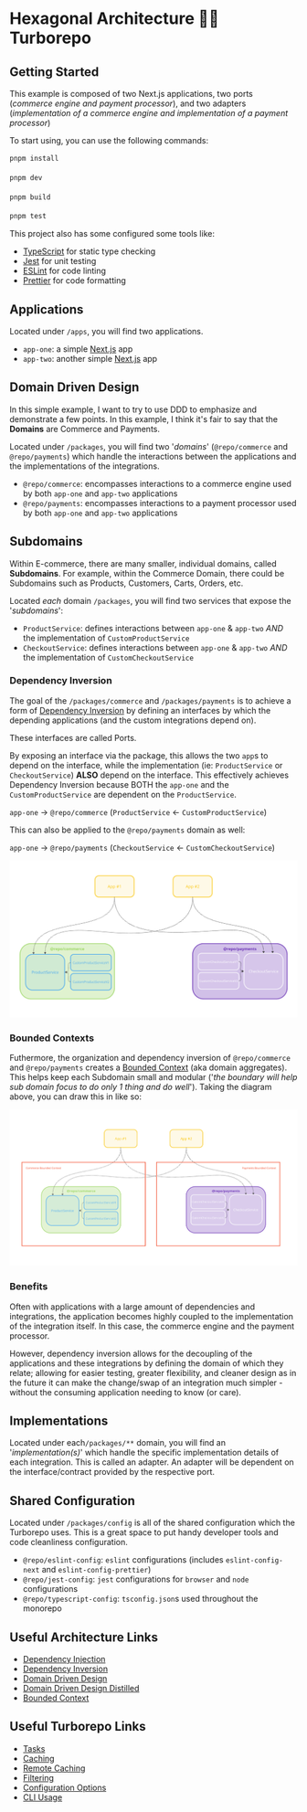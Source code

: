 # Hexagonal Architecture 🤝🏼 Turborepo

## Getting Started

This example is composed of two Next.js applications, two ports (_commerce engine and payment processor_), and two adapters (_implementation of a commerce engine and implementation of a payment processor_)

To start using, you can use the following commands:

```zsh
pnpm install

pnpm dev

pnpm build

pnpm test
```

This project also has some configured some tools like:

- [TypeScript](https://www.typescriptlang.org/) for static type checking
- [Jest](https://jestjs.io/) for unit testing
- [ESLint](https://eslint.org/) for code linting
- [Prettier](https://prettier.io) for code formatting

## Applications

Located under `/apps`, you will find two applications.

- `app-one`: a simple [Next.js](https://nextjs.org/) app
- `app-two`: another simple [Next.js](https://nextjs.org/) app

## Domain Driven Design

In this simple example, I want to try to use DDD to emphasize and demonstrate a few points.  In this example, I think it's fair to say that the **Domains** are Commerce and Payments.

Located under `/packages`, you will find two '*domains*' (`@repo/commerce` and `@repo/payments`) which handle the interactions between the applications and the implementations of the integrations.

- `@repo/commerce`: encompasses interactions to a commerce engine used by both `app-one` and `app-two` applications
- `@repo/payments`: encompasses interactions to a payment processor used by both `app-one` and `app-two` applications

## Subdomains

Within E-commerce, there are many smaller, individual domains, called **Subdomains**.  For example, within the Commerce Domain, there could be Subdomains such as Products, Customers, Carts, Orders, etc.

Located *each* domain `/packages`, you will find two services that expose the '*subdomains*':

- `ProductService`: defines interactions between `app-one` & `app-two` *AND* the implementation of `CustomProductService`
- `CheckoutService`: defines interactions between `app-one` & `app-two` *AND* the implementation of `CustomCheckoutService`


### Dependency Inversion

The goal of the `/packages/commerce` and `/packages/payments` is to achieve a form of [Dependency Inversion](https://tanzu.vmware.com/developer/blog/write-more-maintainable-testable-code-with-dependency-injection/) by defining an interfaces by which the depending applications (and the custom integrations depend on).

These interfaces are called Ports.

By exposing an interface via the package, this allows the two `app`s to depend on the interface, while the implementation (ie: `ProductService` or `CheckoutService`) **ALSO** depend on the interface.  This effectively achieves Dependency Inversion because BOTH the `app-one` and the `CustomProductService` are dependent on the `ProductService`.

`app-one` -> `@repo/commerce` (`ProductService` <- `CustomProductService`)

This can also be applied to the `@repo/payments` domain as well:

`app-one` -> `@repo/payments` (`CheckoutService` <- `CustomCheckoutService`)

![Dependency Inversion Diagram](./docs/img/dependency_inversion_diagram.png)

### Bounded Contexts

Futhermore, the organization and dependency inversion of `@repo/commerce` and `@repo/payments` creates a [Bounded Context](https://martinfowler.com/bliki/BoundedContext.html) (aka domain aggregates).  This helps keep each Subdomain small and modular ('_the boundary will help sub domain focus to do only 1 thing and do well_').  Taking the diagram above, you can draw this in like so:

![Bounded Context Diagram](./docs/img/bounded_context_diagram.png)


### Benefits
Often with applications with a large amount of dependencies and integrations, the application becomes highly coupled to the implementation of the integration itself. In this case, the commerce engine and the payment processor.

However, dependency inversion allows for the decoupling of the applications and these integrations by defining the domain of which they relate; allowing for easier testing, greater flexibility, and cleaner design as in the future it can make the change/swap of an integration much simpler - without the consuming application needing to know (or care).


## Implementations

Located under each`/packages/**` domain, you will find an '_implementation(s)_' which handle the specific implementation details of each integration. This is called an adapter.  An adapter will be dependent on the interface/contract provided by the respective port.


## Shared Configuration

Located under `/packages/config` is all of the shared configuration which the Turborepo uses. This is a great space to put handy developer tools and code cleanliness configuration.

- `@repo/eslint-config`: `eslint` configurations (includes `eslint-config-next` and `eslint-config-prettier`)
- `@repo/jest-config`: `jest` configurations for `browser` and `node` configurations
- `@repo/typescript-config`: `tsconfig.json`s used throughout the monorepo

## Useful Architecture Links
- [Dependency Injection](https://tanzu.vmware.com/developer/blog/write-more-maintainable-testable-code-with-dependency-injection/)
- [Dependency Inversion](https://tanzu.vmware.com/developer/blog/write-more-maintainable-testable-code-with-dependency-injection/)
- [Domain Driven Design](https://www.amazon.com/Domain-Driven-Design-Tackling-Complexity-Software/dp/0321125215)
- [Domain Driven Design Distilled](https://www.amazon.com/Domain-Driven-Design-Distilled-Vaughn-Vernon/dp/0134434420/ref=sr_1_1?crid=18YX1CM0VZZ2I&dib=eyJ2IjoiMSJ9.V38g5Do5w5nrE6OQbkJUMAIMZ5R0jvlcHZNXNSwxAsN6Cvp7aoGHTmGnqMSIzAkIO64RYPifAb88wqe9ypUnBwkICYx44hb1nu14DzrZV9A.N6Y0NsIsh-yrxzTmRa3Em9f3m1OMy00lmuuxA2QU8Mo&dib_tag=se&keywords=domain+driven+design+distilled&qid=1708559810&s=books&sprefix=domain+driven+design+distilled%2Cstripbooks%2C89&sr=1-1)
- [Bounded Context](https://martinfowler.com/bliki/BoundedContext.html)


## Useful Turborepo Links

- [Tasks](https://turbo.build/repo/docs/core-concepts/monorepos/running-tasks)
- [Caching](https://turbo.build/repo/docs/core-concepts/caching)
- [Remote Caching](https://turbo.build/repo/docs/core-concepts/remote-caching)
- [Filtering](https://turbo.build/repo/docs/core-concepts/monorepos/filtering)
- [Configuration Options](https://turbo.build/repo/docs/reference/configuration)
- [CLI Usage](https://turbo.build/repo/docs/reference/command-line-reference)
